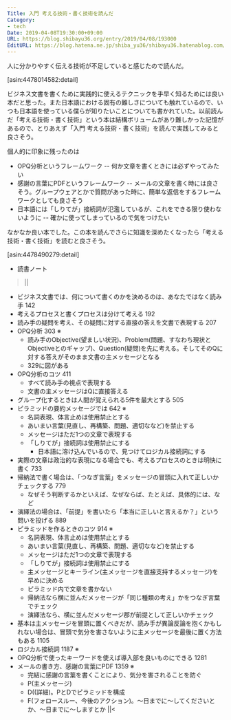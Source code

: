 ```yaml
---
Title: 入門 考える技術・書く技術を読んだ
Category:
- tech
Date: 2019-04-08T19:30:00+09:00
URL: https://blog.shibayu36.org/entry/2019/04/08/193000
EditURL: https://blog.hatena.ne.jp/shiba_yu36/shibayu36.hatenablog.com/atom/entry/17680117127010611962
---
```


人に分かりやすく伝える技術が不足していると感じたので読んだ。

[asin:4478014582:detail]

ビジネス文書を書くために実践的に使えるテクニックを手早く知るためには良い本だと思った。また日本語における固有の難しさについても触れているので、いつも日本語を使っている僕らが知りたいことについても書かれていた。以前読んだ「考える技術・書く技術」という本は結構ボリュームがあり難しかった記憶があるので、とりあえず「入門 考える技術・書く技術」を読んで実践してみると良さそう。

個人的に印象に残ったのは

- OPQ分析というフレームワーク
-- 何か文章を書くときには必ずやってみたい
- 感謝の言葉にPDFというフレームワーク
-- メールの文章を書く時には良さそう。グループウェアとかで質問があった時に、簡単な返信をするフレームワークとしても良さそう
- 日本語には「しりてが」接続詞が氾濫しているが、これをできる限り使わないように
-- 確かに使ってしまっているので気をつけたい

なかなか良い本でした。この本を読んでさらに知識を深めたくなったら「考える技術・書く技術」を読むと良さそう。

[asin:4478490279:detail]

* 読書ノート
>||
* ビジネス文書では、何について書くのかを決めるのは、あなたではなく読み手 142
* 考えるプロセスと書くプロセスは分けて考える 192
* 読み手の疑問を考え、その疑問に対する直接の答えを文書で表現する 207
* OPQ分析 303 ※
    * 読み手のObjective(望ましい状況)、Problem(問題、すなわち現状とObjectiveとのギャップ)、Question(疑問)を先に考える。そしてそのQに対する答えがそのまま文書の主メッセージとなる
    * 329に図がある
* OPQ分析のコツ 411
    * すべて読み手の視点で表現する
    * 文書の主メッセージはQに直接答える
* グループ化するときは人間が覚えられる5件を最大とする 505
* ピラミッドの要約メッセージでは 642 ※
    * 名詞表現、体言止めは使用禁止とする
    * あいまい言葉(見直し、再構築、問題、適切ななど)を禁止する
    * メッセージはただ1つの文章で表現する
    * 「しりてが」接続詞は使用禁止にする
        * 日本語に溶け込んでいるので、見つけてロジカル接続詞にする
* 実際の文章は政治的な表現になる場合でも、考えるプロセスのときは明快に書く 733
* 帰納法で書く場合は、「つなぎ言葉」をメッセージの冒頭に入れて正しいかチェックする 779
    * なぜそう判断するかといえば、なぜならば、たとえば、具体的には、など
* 演繹法の場合は、「前提」を書いたら「本当に正しいと言えるか？」という問いを投げる 889
* ピラミッドを作るときのコツ 914 ※
    * 名詞表現、体言止めは使用禁止とする
    * あいまい言葉(見直し、再構築、問題、適切ななど)を禁止する
    * メッセージはただ1つの文章で表現する
    * 「しりてが」接続詞は使用禁止にする
    * 主メッセージとキーライン(主メッセージを直接支持するメッセージ)を早めに決める
    * ピラミッド内で文章を書かない
    * 帰納法なら横に並んだメッセージが「同じ種類の考え」かをつなぎ言葉でチェック
    * 演繹法なら、横に並んだメッセージ郡が前提として正しいかチェック
* 基本は主メッセージを冒頭に置くべきだが、読み手が異論反論を抱くかもしれない場合は、冒頭で気分を害さないように主メッセージを最後に置く方法もある 1105
* ロジカル接続詞 1187 ※
* OPQ分析で使ったキーワードを使えば導入部を良いものにできる 1281
* メールの書き方、感謝の言葉にPDF 1359 ※
    * 完結に感謝の言葉を書くことにより、気分を害されることを防ぐ
    * P(主メッセージ)
    * D((詳細)。PとDでピラミッドを構成
    * F(フォロースルー、今後のアクション)。〜日までに〜してくださいとか、〜日までに〜しますとか
||<
